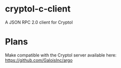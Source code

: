 # cryptol-c-client
A JSON RPC 2.0 client for Cryptol

# Plans
Make compatible with the Cryptol server available here: https://github.com/GaloisInc/argo
